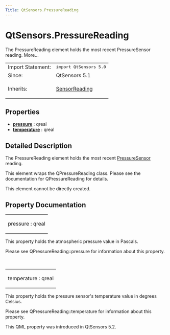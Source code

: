```yaml
---
Title: QtSensors.PressureReading
---
```


# QtSensors.PressureReading

<span class="subtitle"></span>
<!-- $$$PressureReading-brief -->
<p>The PressureReading element holds the most recent PressureSensor reading. More...</p>
<!-- @@@PressureReading -->
<table class="alignedsummary">
<tr><td class="memItemLeft rightAlign topAlign"> Import Statement:</td><td class="memItemRight bottomAlign"> </b><tt>import QtSensors 5.0</tt></td></tr><tr><td class="memItemLeft rightAlign topAlign"> Since:</td><td class="memItemRight bottomAlign">  QtSensors 5.1</td></tr><tr><td class="memItemLeft rightAlign topAlign"> Inherits:</td><td class="memItemRight bottomAlign"> <p><a href="QtSensors.SensorReading.md">SensorReading</a></p>
</td></tr></table><ul>
</ul>
<h2>Properties</h2>
<ul>
<li class="fn"><b><b><a href="#pressure-prop">pressure</a></b></b> : qreal</li>
<li class="fn"><b><b><a href="#temperature-prop">temperature</a></b></b> : qreal</li>
</ul>
<!-- $$$PressureReading-description -->
<h2>Detailed Description</h2>
<p>The PressureReading element holds the most recent <a href="QtSensors.PressureSensor.md">PressureSensor</a> reading.</p>
<p>This element wraps the QPressureReading class. Please see the documentation for QPressureReading for details.</p>
<p>This element cannot be directly created.</p>
<!-- @@@PressureReading -->
<h2>Property Documentation</h2>
<!-- $$$pressure -->
<table class="qmlname"><tr valign="top"><td class="tblQmlPropNode"><p><span class="name">pressure</span> : <span class="type">qreal</span></p></td></tr></table><p>This property holds the atmospheric pressure value in Pascals.</p>
<p>Please see QPressureReading::pressure for information about this property.</p>
<!-- @@@pressure -->
<br/>
<!-- $$$temperature -->
<table class="qmlname"><tr valign="top"><td class="tblQmlPropNode"><p><span class="name">temperature</span> : <span class="type">qreal</span></p></td></tr></table><p>This property holds the pressure sensor's temperature value in degrees Celsius.</p>
<p>Please see QPressureReading::temperature for information about this property.</p>
<p>This QML property was introduced in  QtSensors 5.2.</p>
<!-- @@@temperature -->
<br/>
